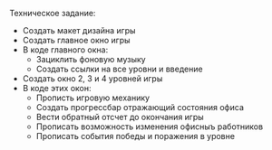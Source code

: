Техническое задание:

- Создать макет дизайна игры
- Создать главное окно игры
- В коде главного окна:
    - Зациклить фоновую музыку
    - Создать ссылки на все уровни и введение
- Создать окно 2, 3 и 4 уровней игры
- В коде этих окон:
  - Прописть игровую механику
  - Создать прогрессбар отражающий состояния офиса
  - Вести обратный отсчет до окончания игры
  - Прописать возможность изменения офисныъ работников
  - Прописать события победы и поражения в уровне
